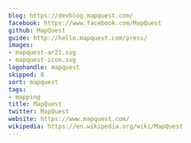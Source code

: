 ```yaml
---
blog: https://devblog.mapquest.com/
facebook: https://www.facebook.com/MapQuest
github: MapQuest
guide: http://hello.mapquest.com/press/
images:
- mapquest-ar21.svg
- mapquest-icon.svg
logohandle: mapquest
skipped: 0
sort: mapquest
tags:
- mapping
title: MapQuest
twitter: MapQuest
website: https://www.mapquest.com/
wikipedia: https://en.wikipedia.org/wiki/MapQuest
---
```

